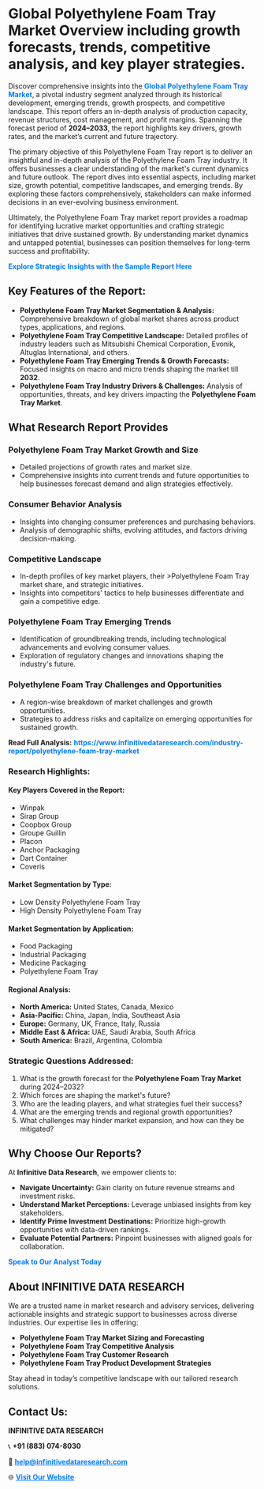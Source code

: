 <h1>Global Polyethylene Foam Tray Market Overview including growth forecasts, trends, competitive analysis, and key player strategies.</h1>
<p>
Discover comprehensive insights into the 
<a href="https://www.infinitivedataresearch.com/industry-report/polyethylene-foam-tray-market" rel="dofollow" style="color: #007BFF; text-decoration: none;"><strong>Global Polyethylene Foam Tray Market</strong></a>, a pivotal industry segment analyzed through its historical development, emerging trends, growth prospects, and competitive landscape. This report offers an in-depth analysis of production capacity, revenue structures, cost management, and profit margins. Spanning the forecast period of <strong>2024–2033</strong>, the report highlights key drivers, growth rates, and the market’s current and future trajectory.
</p>
<p>
The primary objective of this Polyethylene Foam Tray report is to deliver an insightful and in-depth analysis of the Polyethylene Foam Tray industry. It offers businesses a clear understanding of the market's current dynamics and future outlook. The report dives into essential aspects, including market size, growth potential, competitive landscapes, and emerging trends. By exploring these factors comprehensively, stakeholders can make informed decisions in an ever-evolving business environment.
</p>
<p>
Ultimately, the Polyethylene Foam Tray market report provides a roadmap for identifying lucrative market opportunities and crafting strategic initiatives that drive sustained growth. By understanding market dynamics and untapped potential, businesses can position themselves for long-term success and profitability.
</p>
<p>
<a href="https://www.infinitivedataresearch.com/request-sample/reportId=111675" style="color: #007BFF; text-decoration: none;"><strong>Explore Strategic Insights with the Sample Report Here</strong></a>
</p>

<h2>Key Features of the Report:</h2>
<ul>
<li><strong>Polyethylene Foam Tray Market Segmentation & Analysis:</strong> Comprehensive breakdown of global market shares across product types, applications, and regions.</li>
<li><strong>Polyethylene Foam Tray Competitive Landscape:</strong> Detailed profiles of industry leaders such as Mitsubishi Chemical Corporation, Evonik, Altuglas International, and others.</li>
<li><strong>Polyethylene Foam Tray Emerging Trends & Growth Forecasts:</strong> Focused insights on macro and micro trends shaping the market till <strong>2032</strong>.</li>
<li><strong>Polyethylene Foam Tray Industry Drivers & Challenges:</strong> Analysis of opportunities, threats, and key drivers impacting the <strong>Polyethylene Foam Tray Market</strong>.</li>
</ul>

<h2>What Research Report Provides</h2>
<h3>Polyethylene Foam Tray Market Growth and Size</h3>
<ul>
<li>Detailed projections of growth rates and market size.</li>
<li>Comprehensive insights into current trends and future opportunities to help businesses forecast demand and align strategies effectively.</li>
</ul>

<h3>Consumer Behavior Analysis</h3>
<ul>
<li>Insights into changing consumer preferences and purchasing behaviors.</li>
<li>Analysis of demographic shifts, evolving attitudes, and factors driving decision-making.</li>
</ul>

<h3>Competitive Landscape</h3>
<ul>
<li>In-depth profiles of key market players, their >Polyethylene Foam Tray market share, and strategic initiatives.</li>
<li>Insights into competitors' tactics to help businesses differentiate and gain a competitive edge.</li>
</ul>

<h3>Polyethylene Foam Tray Emerging Trends</h3>
<ul>
<li>Identification of groundbreaking trends, including technological advancements and evolving consumer values.</li>
<li>Exploration of regulatory changes and innovations shaping the industry's future.</li>
</ul>

<h3>Polyethylene Foam Tray Challenges and Opportunities</h3>
<ul>
<li>A region-wise breakdown of market challenges and growth opportunities.</li>
<li>Strategies to address risks and capitalize on emerging opportunities for sustained growth.</li>
</ul>
<p><strong>Read Full Analysis:</strong> <a href="https://www.infinitivedataresearch.com/industry-report/polyethylene-foam-tray-market" rel="dofollow" style="color: #007BFF; text-decoration: none;"><strong>https://www.infinitivedataresearch.com/industry-report/polyethylene-foam-tray-market</strong></a></p>
<h3>Research Highlights:</h3>
<h4>Key Players Covered in the Report:</h4>
<ul><li>Winpak</li><li>Sirap Group</li><li>Coopbox Group</li><li>Groupe Guillin</li><li>Placon</li><li>Anchor Packaging</li><li>Dart Container</li><li>Coveris</li></ul>
<h4>Market Segmentation by Type:</h4>
<ul><li>Low Density Polyethylene Foam Tray</li><li>High Density Polyethylene Foam Tray</li></ul>
<h4>Market Segmentation by Application:</h4>
<ul><li>Food Packaging</li><li>Industrial Packaging</li><li>Medicine Packaging</li><li>Polyethylene Foam Tray</li></ul>

<h4>Regional Analysis:</h4>
<ul>
<li><strong>North America:</strong> United States, Canada, Mexico</li>
<li><strong>Asia-Pacific:</strong> China, Japan, India, Southeast Asia</li>
<li><strong>Europe:</strong> Germany, UK, France, Italy, Russia</li>
<li><strong>Middle East & Africa:</strong> UAE, Saudi Arabia, South Africa</li>
<li><strong>South America:</strong> Brazil, Argentina, Colombia</li>
</ul>

<h3>Strategic Questions Addressed:</h3>
<ol>
<li>What is the growth forecast for the <strong>Polyethylene Foam Tray Market</strong> during 2024–2032?</li>
<li>Which forces are shaping the market's future?</li>
<li>Who are the leading players, and what strategies fuel their success?</li>
<li>What are the emerging trends and regional growth opportunities?</li>
<li>What challenges may hinder market expansion, and how can they be mitigated?</li>
</ol>

<h2>Why Choose Our Reports?</h2>
<p>At <strong>Infinitive Data Research</strong>, we empower clients to:</p>
<ul>
<li><strong>Navigate Uncertainty:</strong> Gain clarity on future revenue streams and investment risks.</li>
<li><strong>Understand Market Perceptions:</strong> Leverage unbiased insights from key stakeholders.</li>
<li><strong>Identify Prime Investment Destinations:</strong> Prioritize high-growth opportunities with data-driven rankings.</li>
<li><strong>Evaluate Potential Partners:</strong> Pinpoint businesses with aligned goals for collaboration.</li>
</ul>
<p><a href="https://www.infinitivedataresearch.com/industry-report/polyethylene-foam-tray-market" rel="dofollow" style="color: #007BFF; text-decoration: none;"><strong>Speak to Our Analyst Today</strong></a></p>

<h2>About INFINITIVE DATA RESEARCH</h2>
<p>We are a trusted name in market research and advisory services, delivering actionable insights and strategic support to businesses across diverse industries. Our expertise lies in offering:</p>
<ul>
<li><strong>Polyethylene Foam Tray Market Sizing and Forecasting</strong></li>
<li><strong>Polyethylene Foam Tray Competitive Analysis</strong></li>
<li><strong>Polyethylene Foam Tray Customer Research</strong></li>
<li><strong>Polyethylene Foam Tray Product Development Strategies</strong></li>
</ul>
<p>Stay ahead in today’s competitive landscape with our tailored research solutions.</p>

<h2>Contact Us:</h2>
<p><strong>INFINITIVE DATA RESEARCH</strong></p>
<p>📞 <strong>+91 (883) 074-8030</strong></p>
<p>📧 <strong><a href="mailto:help@infinitivedataresearch.com" style="color: #007BFF;">help@infinitivedataresearch.com</a></strong></p>
<p>🌐 <strong><a href="https://www.infinitivedataresearch.com" rel="dofollow" style="color: #007BFF;">Visit Our Website</a></strong></p>